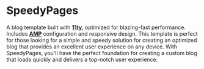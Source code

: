 # SpeedyPages

A blog template built with [**11ty**](https://www.11ty.dev/), optimized for blazing-fast performance. Includes [**AMP**](https://amp.dev/) configuration and responsive design. This template is perfect for those looking for a simple and speedy solution for creating an optimized blog that provides an excellent user experience on any device. With SpeedyPages, you'll have the perfect foundation for creating a custom blog that loads quickly and delivers a top-notch user experience.
